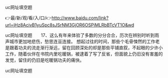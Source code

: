 uc网址填空题

👉最/新/观/看/入/口/👉http://www.baidu.com/link?url=jHz8AcivB1yuSpc8sJSrNM3GjOR6OSPiMLRbBTcVT1O&wd

uc网址填空题　　17、这么有年来体验了多数的分分合合，历次在辨别时听到雨声城市更加地悲伤，愁思连亘连接。
想起过往的时间，那些个毛骨悚然的工作老是跟着功夫的流走渐行渐远，留在回顾深处的却是那些平铺直叙，不起眼的少许小工作，随着伙伴在书院内里吃暖锅，被逮着了写了反省，但面貌上仍旧没有害羞的发觉，留住的仍旧是吃暖锅功夫的痛快。


uc网址填空题
